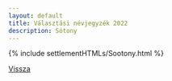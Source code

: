 ```yaml
---
layout: default
title: Választási névjegyzék 2022
description: Sótony
---
```


{% include settlementHTMLs/Sootony.html %}

[Vissza](./)
